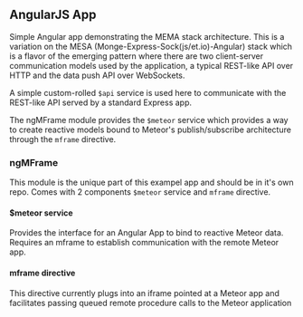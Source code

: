 ## AngularJS App

Simple Angular app demonstrating the MEMA stack architecture.  This is a variation on the MESA (Monge-Express-Sock(js/et.io)-Angular) stack which is a flavor of the emerging pattern where there are two client-server communication models used by the application, a typical REST-like API over HTTP and the data push API over WebSockets.

A simple custom-rolled `$api` service is used here to communicate with the REST-like API served by a standard Express app.

The ngMFrame module provides the `$meteor` service which provides a way to create reactive models bound to Meteor's publish/subscribe architecture through the `mframe` directive.

### ngMFrame

This module is the unique part of this exampel app and should be in it's own repo.  Comes with 2 components `$meteor` service and `mframe` directive.

#### $meteor service

Provides the interface for an Angular App to bind to reactive Meteor data.  Requires an mframe to establish communication with the remote Meteor app.

#### mframe directive

This directive currently plugs into an iframe pointed at a Meteor app and facilitates passing queued remote procedure calls to the Meteor application